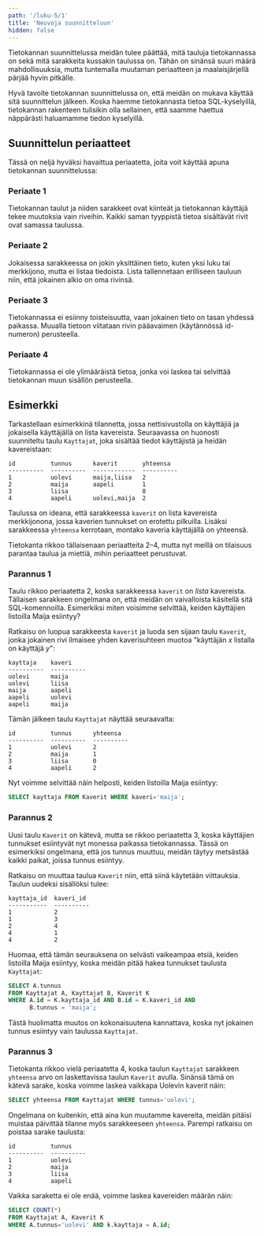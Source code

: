 ```yaml
---
path: '/luku-5/1'
title: 'Neuvoja suunnitteluun'
hidden: false
---
```


Tietokannan suunnittelussa meidän tulee päättää,
mitä tauluja tietokannassa on sekä mitä sarakkeita
kussakin taulussa on.
Tähän on sinänsä suuri määrä mahdollisuuksia,
mutta tuntemalla muutaman periaatteen ja maalaisjärjellä
pärjää hyvin pitkälle.

Hyvä tavoite tietokannan suunnittelussa on,
että meidän on mukava käyttää sitä suunnittelun jälkeen.
Koska haemme tietokannasta tietoa SQL-kyselyillä,
tietokannan rakenteen tulisikin olla sellainen,
että saamme haettua näppärästi haluamamme tiedon kyselyillä.

## Suunnittelun periaatteet

Tässä on neljä hyväksi havaittua periaatetta,
joita voit käyttää apuna tietokannan suunnittelussa:

### Periaate 1

Tietokannan taulut ja niiden sarakkeet ovat kiinteät
ja tietokannan käyttäjä tekee muutoksia vain riveihin.
Kaikki saman tyyppistä tietoa sisältävät
rivit ovat samassa taulussa.

### Periaate 2

Jokaisessa sarakkeessa on jokin yksittäinen tieto,
kuten yksi luku tai merkkijono,
mutta ei listaa tiedoista.
Lista tallennetaan erilliseen tauluun niin,
että jokainen alkio on oma rivinsä.

### Periaate 3

Tietokannassa ei esiinny toisteisuutta,
vaan jokainen tieto on tasan yhdessä paikassa.
Muualla tietoon viitataan rivin pääavaimen
(käytännössä id-numeron) perusteella.

### Periaate 4

Tietokannassa ei ole ylimääräistä tietoa,
jonka voi laskea tai selvittää tietokannan
muun sisällön perusteella.

## Esimerkki

Tarkastellaan esimerkkinä tilannetta,
jossa nettisivustolla on käyttäjiä ja jokaisella
käyttäjällä on lista kavereista.
Seuraavassa on huonosti suunniteltu taulu `Kayttajat`,
joka sisältää tiedot käyttäjistä ja heidän kavereistaan:

```x
id          tunnus      kaverit       yhteensa
----------  ----------  ------------  ----------
1           uolevi      maija,liisa   2
2           maija       aapeli        1
3           liisa                     0
4           aapeli      uolevi,maija  2
```

Taulussa on ideana, että sarakkeessa `kaverit`
on lista kavereista merkkijonona,
jossa kaverien tunnukset on erotettu pilkuilla.
Lisäksi sarakkeessa `yhteensa` kerrotaan,
montako kaveria käyttäjällä on yhteensä.

Tietokanta rikkoo tällaisenaan periaatteita 2–4,
mutta nyt meillä on tilaisuus parantaa taulua
ja miettiä, mihin periaatteet perustuvat.

### Parannus 1

Taulu rikkoo periaatetta 2,
koska sarakkeessa `kaverit` on _lista_ kavereista.
Tällaisen sarakkeen ongelmana on,
että meidän on vaivalloista käsitellä sitä
SQL-komennoilla.
Esimerkiksi miten voisimme selvittää,
keiden käyttäjien listoilla Maija esiintyy?

Ratkaisu on luopua sarakkeesta `kaverit`
ja luoda sen sijaan taulu `Kaverit`,
jonka jokainen rivi ilmaisee yhden kaverisuhteen
muotoa "käyttäjän _x_ listalla on käyttäjä _y_":

```x
kayttaja    kaveri
----------  ----------
uolevi      maija
uolevi      liisa
maija       aapeli
aapeli      uolevi
aapeli      maija
```

Tämän jälkeen taulu `Kayttajat` näyttää seuraavalta:

```x
id          tunnus      yhteensa
----------  ----------  ----------
1           uolevi      2
2           maija       1
3           liisa       0
4           aapeli      2
```

Nyt voimme selvittää näin helposti,
keiden listoilla Maija esiintyy:

```sql
SELECT kayttaja FROM Kaverit WHERE kaveri='maija';
```

### Parannus 2

Uusi taulu `Kaverit` on kätevä,
mutta se rikkoo periaatetta 3,
koska käyttäjien tunnukset esiintyvät nyt
monessa paikassa tietokannassa.
Tässä on esimerkiksi ongelmana,
että jos tunnus muuttuu,
meidän täytyy metsästää kaikki paikat,
joissa tunnus esiintyy.

Ratkaisu on muuttaa taulua `Kaverit` niin,
että siinä käytetään viittauksia.
Taulun uudeksi sisällöksi tulee:

```x
kayttaja_id  kaveri_id
-----------  ----------
1            2
1            3
2            4
4            1
4            2
```

Huomaa, että tämän seurauksena on selvästi vaikeampaa etsiä,
keiden listoilla Maija esiintyy,
koska meidän pitää hakea tunnukset taulusta `Kayttajat`:

```sql
SELECT A.tunnus
FROM Kayttajat A, Kayttajat B, Kaverit K
WHERE A.id = K.kayttaja_id AND B.id = K.kaveri_id AND
      B.tunnus = 'maija';
```

Tästä huolimatta muutos on kokonaisuutena kannattava,
koska nyt jokainen tunnus esiintyy vain taulussa `Kayttajat`.

### Parannus 3

Tietokanta rikkoo vielä periaatetta 4,
koska taulun `Kayttajat` sarakkeen `yhteensa`
arvo on laskettavissa taulun `Kaverit` avulla.
Sinänsä tämä on kätevä sarake,
koska voimme laskea vaikkapa Uolevin kaverit näin:

```sql
SELECT yhteensa FROM Kayttajat WHERE tunnus='uolevi';
```

Ongelmana on kuitenkin, että aina kun muutamme
kavereita, meidän pitäisi muistaa päivittää tilanne
myös sarakkeeseen `yhteensa`.
Parempi ratkaisu on poistaa sarake taulusta:

```x
id          tunnus    
----------  ----------
1           uolevi    
2           maija     
3           liisa     
4           aapeli    
```

Vaikka saraketta ei ole enää,
voimme laskea kavereiden määrän näin:

```sql
SELECT COUNT(*)
FROM Kayttajat A, Kaverit K
WHERE A.tunnus='uolevi' AND k.kayttaja = A.id;
```
